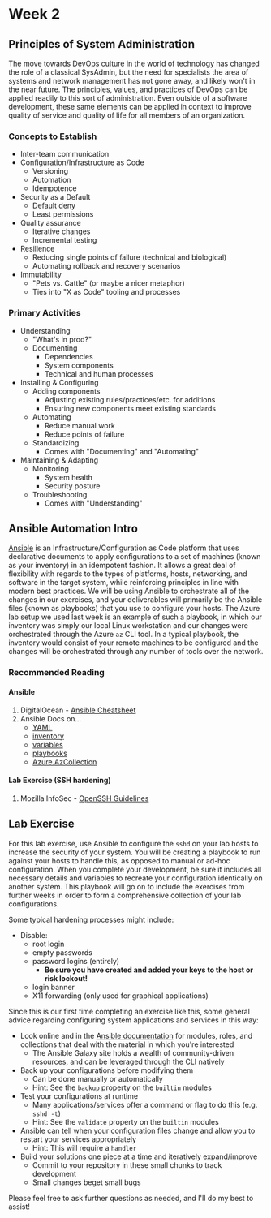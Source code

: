# Week 2

## Principles of System Administration

The move towards DevOps culture in the world of technology has changed the role
of a classical SysAdmin, but the need for specialists the area of systems and network
management has not gone away, and likely won't in the near future. The principles,
values, and practices of DevOps can be applied readily to this sort of administration.
Even outside of a software development, these same elements can be applied in context
to improve quality of service and quality of life for all members of an organization.

### Concepts to Establish

- Inter-team communication
- Configuration/Infrastructure as Code
  - Versioning
  - Automation
  - Idempotence
- Security as a Default
  - Default deny
  - Least permissions
- Quality assurance
  - Iterative changes
  - Incremental testing
- Resilience
  - Reducing single points of failure (technical and biological)
  - Automating rollback and recovery scenarios
- Immutability
  - "Pets vs. Cattle" (or maybe a nicer metaphor)
  - Ties into "X as Code" tooling and processes

### Primary Activities

- Understanding
  - "What's in prod?"
  - Documenting
    - Dependencies
    - System components
    - Technical and human processes
- Installing & Configuring
  - Adding components
    - Adjusting existing rules/practices/etc. for additions
    - Ensuring new components meet existing standards
  - Automating
    - Reduce manual work
    - Reduce points of failure
  - Standardizing
    - Comes with "Documenting" and "Automating"
- Maintaining & Adapting
  - Monitoring
    - System health
    - Security posture
  - Troubleshooting
    - Comes with "Understanding"

## Ansible Automation Intro

[Ansible](https://docs.ansible.com/) is an Infrastructure/Configuration as Code
platform that uses declarative documents to apply configurations to a set of machines
(known as your inventory) in an idempotent fashion. It allows a great deal of flexibility
with regards to the types of platforms, hosts, networking, and software in the
target system, while reinforcing principles in line with modern best practices.
We will be using Ansible to orchestrate all of the changes in our exercises, and
your deliverables will primarily be the Ansible files (known as playbooks) that
you use to configure your hosts. The Azure lab setup we used last week is an example
of such a playbook, in which our inventory was simply our local Linux workstation
and our changes were orchestrated through the Azure `az` CLI tool. In a typical
playbook, the inventory would consist of your remote machines to be configured
and the changes will be orchestrated through any number of tools over the network.

### Recommended Reading

#### Ansible

1. DigitalOcean - [Ansible Cheatsheet](https://www.digitalocean.com/community/cheatsheets/how-to-use-ansible-cheat-sheet-guide)
2. Ansible Docs on...
   - [YAML](https://docs.ansible.com/ansible/latest/reference_appendices/YAMLSyntax.html)
   - [inventory](https://docs.ansible.com/ansible/latest/user_guide/intro_inventory.html)
   - [variables](https://docs.ansible.com/ansible/latest/user_guide/playbooks_variables.html)
   - [playbooks](https://docs.ansible.com/ansible/latest/user_guide/playbooks.html#)
   - [Azure.AzCollection](https://docs.ansible.com/ansible/latest/collections/azure/azcollection/index.html)

#### Lab Exercise (SSH hardening)

1. Mozilla InfoSec - [OpenSSH Guidelines](https://infosec.mozilla.org/guidelines/openssh.html)

## Lab Exercise

For this lab exercise, use Ansible to configure the `sshd` on your lab hosts to increase
the security of your system. You will be creating a playbook to run against your
hosts to handle this, as opposed to manual or ad-hoc configuration. When you complete
your development, be sure it includes all necessary details and variables to recreate
your configuration identically on another system. This playbook will go on to include
the exercises from further weeks in order to form a comprehensive collection of your
lab configurations.

Some typical hardening processes might include:

- Disable:
  - root login
  - empty passwords
  - password logins (entirely)
    - **Be sure you have created and added your keys to the host or risk lockout!**
  - login banner
  - X11 forwarding (only used for graphical applications)

Since this is our first time completing an exercise like this, some general advice
regarding configuring system applications and services in this way:

- Look online and in the [Ansible documentation](https://docs.ansible.com/) for
  modules, roles, and collections that deal with the material in which you're interested
  - The Ansible Galaxy site holds a wealth of community-driven resources, and can
    be leveraged through the CLI natively
- Back up your configurations before modifying them
  - Can be done manually or automatically
  - Hint: See the `backup` property on the `builtin` modules
- Test your configurations at runtime
  - Many applications/services offer a command or flag to do this (e.g. `sshd -t`)
  - Hint: See the `validate` property on the `builtin` modules
- Ansible can tell when your configuration files change and allow you to restart
  your services appropriately
  - Hint: This will require a `handler`
- Build your solutions one piece at a time and iteratively expand/improve
  - Commit to your repository in these small chunks to track development
  - Small changes beget small bugs

Please feel free to ask further questions as needed, and I'll do my best to assist!
